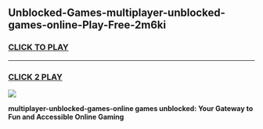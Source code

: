 
## Unblocked-Games-multiplayer-unblocked-games-online-Play-Free-2m6ki
<h3>
<a href="https://premium76.site?title=multiplayer-unblocked-games-online&ref=10A">CLICK TO PLAY</a></h3>
<hr>

<h3>
<a href="https://premium76.site?title=multiplayer-unblocked-games-online&ref=10A">CLICK 2 PLAY</a>
  
</h3>

<a href="https://premium76.site?title=multiplayer-unblocked-games-online&ref=10A"><img src="https://clearcache.store/games.png"></a>


**multiplayer-unblocked-games-online games unblocked: Your Gateway to Fun and Accessible Online Gaming**
